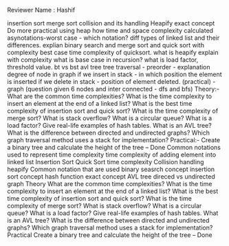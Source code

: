 Reviewer Name : Hashif 

insertion sort
merge sort
collision and its handling
Heapify exact concept 
Do more practical using heap
how time and space complexity calculated
asynotations-worst case - which notation?
diff types of linked list and their differences.
explian binary search and merge sort and quick sort with complexity
best case time complexity of quicksort.
what is heapify explain with complexity
what is base case in recursion?
what is load factor, threshold value.
bt vs bst
avl tree
tree traversal - preorder - explanation
degree of node in graph
if we insert in  stack - in which position the element is inserted
if we delete in stack - position of element deleted.
(practical) - graph (question given 6 nodes and inter connected - dfs and bfs)
Theory:-
What are the common time complexities?
What is the time complexity to insert an element at the end of a linked list?
What is the best time complexity of insertion sort and quick sort?
What is the time complexity of merge sort?
What is stack overflow?
What is a circular queue?
What is a load factor?
Give real-life examples of hash tables.
What is an AVL tree?
What is the difference between directed and undirected graphs?
Which graph traversal method uses a stack for implementation?
Practical:-
Create a binary tree and calculate the height of the tree –  Done
Common notations used to represent time complexity
time complexity of adding element into linked list
Insertion Sort
Quick Sort time complexity
Collision handling
heapify
Common notation that are used
binary seasrch concept
insertion sort concept
hash function exact concept
AVL tree
direced vs undirected graph
Theory
What are the common time complexities?
What is the time complexity to insert an element at the end of a linked list?
What is the best time complexity of insertion sort and quick sort?
What is the time complexity of merge sort?
What is stack overflow?
What is a circular queue?
What is a load factor?
Give real-life examples of hash tables.
What is an AVL tree?
What is the difference between directed and undirected graphs?
Which graph traversal method uses a stack for implementation?
Practical
Create a binary tree and calculate the height of the tree –  Done
